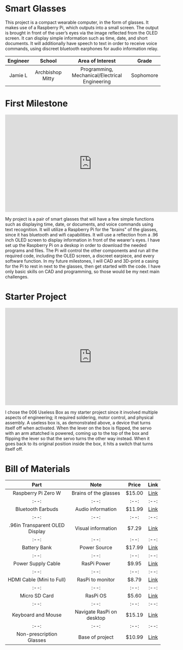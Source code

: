 # Smart Glasses
This project is a compact wearable computer, in the form of glasses. It makes use of a Raspberry Pi, which outputs into a small screen. The output is brought in front of the user’s eyes via the image reflected from the OLED screen. It can display simple information such as time, date, and short documents. It will additionally have speech to text in order to receive voice commands, using discreet bluetooth earphones for audio information relay.  

| **Engineer** | **School** | **Area of Interest** | **Grade** |
|:--:|:--:|:--:|:--:|
| Jamie L | Archbishop Mitty | Programming, Mechanical/Electrical Engineering | Sophomore

<!---**Replace the BlueStamp logo below with an image of yourself and your completed project. Follow the guide [here](https://tomcam.github.io/least-github-pages/adding-images-github-pages-site.html) if you need help.**

![Headstone Image](logo.svg)
  
<!---# Final Milestone
For your final milestone, explain the outcome of your project. Key details to include are:
- What you've accomplished since your previous milestone
- What your biggest challenges and triumphs were at BSE
- A summary of key topics you learned about
- What you hope to learn in the future after everything you've learned at BSE

**Don't forget to replace the text below with the embedding for your milestone video. Go to Youtube, click Share -> Embed, and copy and paste the code to replace what's below.**

<!--<iframe width="560" height="315" src="https://www.youtube.com/embed/F7M7imOVGug" title="YouTube video player" frameborder="0" allow="accelerometer; autoplay; clipboard-write; encrypted-media; gyroscope; picture-in-picture; web-share" allowfullscreen></iframe>-->

<!--# Second Milestone
For your second milestone, explain what you've worked on since your previous milestone. You can highlight:
- Technical details of what you've accomplished and how they contribute to the final goal
- What has been surprising about the project so far
- Previous challenges you faced that you overcame
- What needs to be completed before your final milestone 

**Don't forget to replace the text below with the embedding for your milestone video. Go to Youtube, click Share -> Embed, and copy and paste the code to replace what's below.**

<iframe width="560" height="315" src="https://www.youtube.com/embed/y3VAmNlER5Y" title="YouTube video player" frameborder="0" allow="accelerometer; autoplay; clipboard-write; encrypted-media; gyroscope; picture-in-picture; web-share" allowfullscreen></iframe>-->

# First Milestone

<iframe width="560" height="315" src="https://www.youtube.com/embed/QWJzpe3_Zj4" title="YouTube video player" frameborder="0" allow="accelerometer; autoplay; clipboard-write; encrypted-media; gyroscope; picture-in-picture; web-share" allowfullscreen></iframe>

My project is a pair of smart glasses that will have a few simple functions such as displaying time, date, or documents, and voice commands using text recognition. It will utilize a Raspberry Pi for the "brains" of the glasses, since it has bluetooth and wifi capabilities. It will use a reflection from a .96 inch OLED screen to display information in front of the wearer's eyes. I have set up the Raspberry Pi on a deskop in order to download the needed programs and files. The Pi will control the other components and run all the required code, including the OLED screen, a discreet earpiece, and every software function. In my future milestones, I will CAD and 3D-print a casing for the Pi to rest in next to the glasses, then get started with the code. I have only basic skills on CAD and programming, so those would be my next main challenges.

# Starter Project

<iframe width="560" height="315" src="https://www.youtube.com/embed/zXdnlKfFbyw" title="YouTube video player" frameborder="0" allow="accelerometer; autoplay; clipboard-write; encrypted-media; gyroscope; picture-in-picture; web-share" allowfullscreen></iframe>

I chose the 006 Useless Box as my starter project since it involved multiple aspects of engineering; it required soldering, motor control, and physical assembly. A useless box is, as demonstrated above, a device that turns itself off when activated. When the lever on the box is flipped, the servo with an arm attatched is powered, coming up to the top of the box and flipping the lever so that the servo turns the other way instead. When it goes back to its original position inside the box, it hits a switch that turns itself off.

<!--# Schematics 
Here's where you'll put images of your schematics. [Tinkercad](https://www.tinkercad.com/blog/official-guide-to-tinkercad-circuits) and [Fritzing](https://fritzing.org/learning/) are both great resoruces to create professional schematic diagrams, though BSE recommends Tinkercad becuase it can be done easily and for free in the browser. 

# Code
Here's where you'll put your code. The syntax below places it into a block of code. Follow the guide [here]([url](https://www.markdownguide.org/extended-syntax/)) to learn how to customize it to your project needs. -->

<!---```python
print("Hello World!")
```--->

# Bill of Materials

| **Part** | **Note** | **Price** | **Link** |
|:--:|:--:|:--:|:--:|
| Raspberry Pi Zero W | Brains of the glasses | $15.00 | <a href="https://www.pishop.us/product/raspberry-pi-zero-w/"> Link </a> |
|:--:|:--:|:--:|:--:|
| Bluetooth Earbuds | Audio information | $11.99 | <a href="https://www.amazon.com/BEBEN-Wireless-Bluetooth-Headphones-Waterproof/dp/B09SFZ7JZ8/"> Link </a> |
|:--:|:--:|:--:|:--:|
| .96in Transparent OLED Display | Visual information | $7.29 | <a href="https://www.amazon.com/HiLetgo-Serial-128X64-Display-Color/dp/B06XRCQZRX/ref=asc_df_B06XRBTBTB/?tag=&linkCode=df0&hvadid=312232463708&hvpos=&hvnetw=g&hvrand=18168632221262009846&hvpone=&hvptwo=&hvqmt=&hvdev=c&hvdvcmdl=&hvlocint=&hvlocphy=9032171&hvtargid=pla-563271619351&ref=&adgrpid=57656765450&th=1"> Link </a> |
|:--:|:--:|:--:|:--:|
| Battery Bank | Power Source | $17.99 | <a href="https://www.amazon.com/Anker-PowerCore-Ultra-Compact-High-Speed-Technology/dp/B01CU1EC6Y"> Link </a> |
|:--:|:--:|:--:|:--:|
| Power Supply Cable | RasPi Power | $9.95 | <a href="https://www.amazon.com/CanaKit-Raspberry-Supply-Adapter-Listed/dp/B00MARDJZ4"> Link </a> |
|:--:|:--:|:--:|:--:|
| HDMI Cable (Mini to Full) | RasPi to monitor | $8.79 | <a href="https://www.amazon.com/AmazonBasics-High-Speed-Mini-HDMI-Adapter-Cable/dp/B014I8UEGY/"> Link </a> |
|:--:|:--:|:--:|:--:|
| Micro SD Card | RasPi OS | $5.60 | <a href="hhttps://www.amazon.com/Center-Memory-Adapter-Mobile-Storage/dp/B09MC3MKYS"> Link </a> |
|:--:|:--:|:--:|:--:|
| Keyboard and Mouse | Navigate RasPi on desktop | $15.19 | <a href="https://www.amazon.com/Rii-Ultra-slim-Wireless-Multimedia-Raspberry/dp/B07BF3LFN3"> Link </a> |
|:--:|:--:|:--:|:--:|
| Non-prescription Glasses | Base of project | $10.99 | <a href="https://www.amazon.com/GQUEEN-201512-Fashion-Rectangular-Glasses/dp/B00ZRD1MEI/"> Link </a> |


<!---# Other Resources/Examples
One of the best parts about Github is that you can view how other people set up their own work. Here are some past BSE portfolios that are awesome examples. You can view how they set up their portfolio, and you can view their index.md files to understand how they implemented different portfolio components.
- [Example 1](https://trashytuber.github.io/YimingJiaBlueStamp/)
- [Example 2](https://sviatil0.github.io/Sviatoslav_BSE/)
- [Example 3](https://arneshkumar.github.io/arneshbluestamp/)

To watch the BSE tutorial on how to create a portfolio, click here.--->
